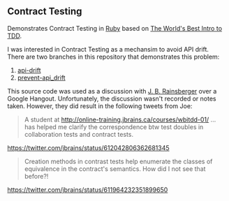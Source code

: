 ## Contract Testing

Demonstrates Contract Testing in [Ruby](https://www.ruby-lang.org/) based on [The World's Best Intro to TDD](http://online-training.jbrains.ca/courses/wbitdd-01/lectures/139945).

I was interested in Contract Testing as a mechansim to avoid API drift. There are two branches in this repository that demonstrates this problem:

1. [api-drift](https://github.com/nicholasjhenry/wbitdd/tree/api-drift)
2. [prevent-api_drift](https://github.com/nicholasjhenry/wbitdd/tree/prevent-api-drift)

This source code was used as a discussion with [J. B. Rainsberger](https://twitter.com/jbrains) over a Google Hangout. Unfortunately, the
discussion wasn't recorded or notes taken. However, they did result in the following tweets from Joe:

> A student at http://online-training.jbrains.ca/courses/wbitdd-01/ … has helped me clarify the correspondence btw test doubles in collaboration tests and contract tests.

https://twitter.com/jbrains/status/612042806362681345

> Creation methods in contrast tests help enumerate the classes of equivalence in the contract's semantics. How did I not see that before?!

https://twitter.com/jbrains/status/611964232351899650
